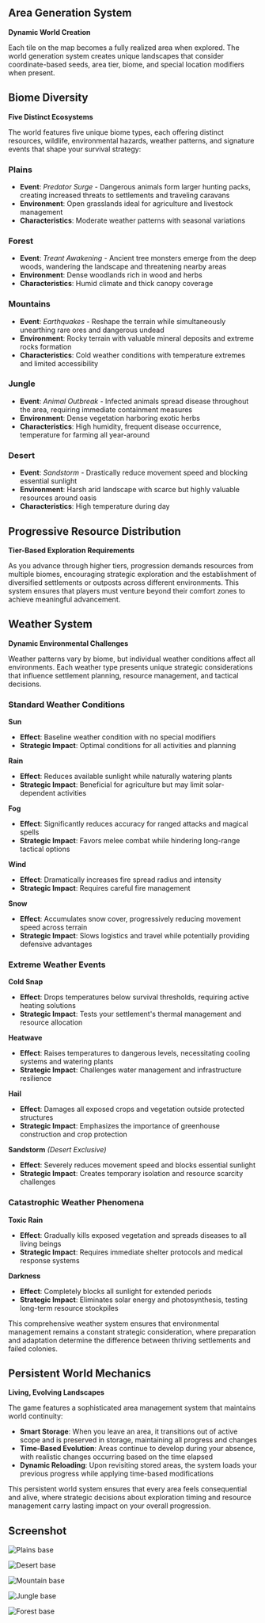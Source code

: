 ## Area Generation System

**Dynamic World Creation**

Each tile on the map becomes a fully realized area when explored. The world generation system creates unique landscapes that consider coordinate-based seeds, area tier, biome, and special location modifiers when present.

## Biome Diversity

**Five Distinct Ecosystems**

The world features five unique biome types, each offering distinct resources, wildlife, environmental hazards, weather patterns, and signature events that shape your survival strategy:

### Plains
- **Event**: *Predator Surge* - Dangerous animals form larger hunting packs, creating increased threats to settlements and traveling caravans
- **Environment**: Open grasslands ideal for agriculture and livestock management
- **Characteristics**: Moderate weather patterns with seasonal variations

### Forest
- **Event**: *Treant Awakening* - Ancient tree monsters emerge from the deep woods, wandering the landscape and threatening nearby areas
- **Environment**: Dense woodlands rich in wood and herbs
- **Characteristics**: Humid climate and thick canopy coverage

### Mountains
- **Event**: *Earthquakes* - Reshape the terrain while simultaneously unearthing rare ores and dangerous undead
- **Environment**: Rocky terrain with valuable mineral deposits and extreme rocks formation
- **Characteristics**: Cold weather conditions with temperature extremes and limited accessibility

### Jungle
- **Event**: *Animal Outbreak* - Infected animals spread disease throughout the area, requiring immediate containment measures
- **Environment**: Dense vegetation harboring exotic herbs
- **Characteristics**: High humidity, frequent disease occurrence, temperature for farming all year-around

### Desert
- **Event**: *Sandstorm* - Drastically reduce movement speed and blocking essential sunlight
- **Environment**: Harsh arid landscape with scarce but highly valuable resources around oasis
- **Characteristics**: High temperature during day

## Progressive Resource Distribution

**Tier-Based Exploration Requirements**

As you advance through higher tiers, progression demands resources from multiple biomes, encouraging strategic exploration and the establishment of diversified settlements or outposts across different environments. 
This system ensures that players must venture beyond their comfort zones to achieve meaningful advancement.

## Weather System

**Dynamic Environmental Challenges**

Weather patterns vary by biome, but individual weather conditions affect all environments. 
Each weather type presents unique strategic considerations that influence settlement planning, resource management, and tactical decisions.

### Standard Weather Conditions

**Sun**
- **Effect**: Baseline weather condition with no special modifiers
- **Strategic Impact**: Optimal conditions for all activities and planning

**Rain**
- **Effect**: Reduces available sunlight while naturally watering plants
- **Strategic Impact**: Beneficial for agriculture but may limit solar-dependent activities

**Fog**
- **Effect**: Significantly reduces accuracy for ranged attacks and magical spells
- **Strategic Impact**: Favors melee combat while hindering long-range tactical options

**Wind**
- **Effect**: Dramatically increases fire spread radius and intensity
- **Strategic Impact**: Requires careful fire management

**Snow**
- **Effect**: Accumulates snow cover, progressively reducing movement speed across terrain
- **Strategic Impact**: Slows logistics and travel while potentially providing defensive advantages

### Extreme Weather Events

**Cold Snap**
- **Effect**: Drops temperatures below survival thresholds, requiring active heating solutions
- **Strategic Impact**: Tests your settlement's thermal management and resource allocation

**Heatwave**
- **Effect**: Raises temperatures to dangerous levels, necessitating cooling systems and watering plants
- **Strategic Impact**: Challenges water management and infrastructure resilience

**Hail**
- **Effect**: Damages all exposed crops and vegetation outside protected structures
- **Strategic Impact**: Emphasizes the importance of greenhouse construction and crop protection

**Sandstorm** *(Desert Exclusive)*
- **Effect**: Severely reduces movement speed and blocks essential sunlight
- **Strategic Impact**: Creates temporary isolation and resource scarcity challenges

### Catastrophic Weather Phenomena

**Toxic Rain**
- **Effect**: Gradually kills exposed vegetation and spreads diseases to all living beings
- **Strategic Impact**: Requires immediate shelter protocols and medical response systems

**Darkness**
- **Effect**: Completely blocks all sunlight for extended periods
- **Strategic Impact**: Eliminates solar energy and photosynthesis, testing long-term resource stockpiles

This comprehensive weather system ensures that environmental management remains a constant strategic consideration, where preparation and adaptation determine the difference between thriving settlements and failed colonies.

## Persistent World Mechanics

**Living, Evolving Landscapes**

The game features a sophisticated area management system that maintains world continuity:

- **Smart Storage**: When you leave an area, it transitions out of active scope and is preserved in storage, maintaining all progress and changes
- **Time-Based Evolution**: Areas continue to develop during your absence, with realistic changes occurring based on the time elapsed
- **Dynamic Reloading**: Upon revisiting stored areas, the system loads your previous progress while applying time-based modifications

This persistent world system ensures that every area feels consequential and alive, where strategic decisions about exploration timing and resource management carry lasting impact on your overall progression.


## Screenshot

![Plains base](/resources/game/plains_base_1.jpg)

![Desert base](/resources/game/desert_base_1.jpg)

![Mountain base](/resources/game/mountain_base_1.jpg)

![Jungle base](/resources/game/jungle_base_1.jpg)

![Forest base](/resources/game/forest_base_1.jpg)
